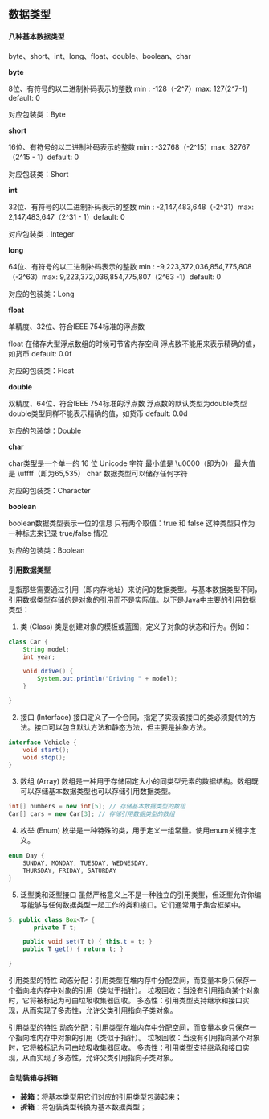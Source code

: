 ## 数据类型

#### **八种基本数据类型**

byte、short、int、long、float、double、boolean、char

**byte**

8位、有符号的以二进制补码表示的整数 min :    -128（-2^7）max:   127(2^7-1) default: 0

对应包装类：Byte



**short**

16位、有符号的以二进制补码表示的整数 min :    -32768（-2^15）max:   32767（2^15 - 1）default: 0

对应包装类：Short



**int**

32位、有符号的以二进制补码表示的整数 min :    -2,147,483,648（-2^31）max:   2,147,483,647（2^31 - 1）default: 0  

对应包装类：Integer



**long**

64位、有符号的以二进制补码表示的整数 min :    -9,223,372,036,854,775,808（-2^63）max:  9,223,372,036,854,775,807（2^63 -1）default: 0

对应的包装类：Long



**float**

单精度、32位、符合IEEE 754标准的浮点数

float 在储存大型浮点数组的时候可节省内存空间  浮点数不能用来表示精确的值，如货币 default: 0.0f

对应的包装类：Float



**double**

双精度、64位、符合IEEE 754标准的浮点数 浮点数的默认类型为double类型 double类型同样不能表示精确的值，如货币  default: 0.0d

对应的包装类：Double



**char**

char类型是一个单一的 16 位 Unicode 字符  最小值是 \u0000（即为0） 最大值是 \uffff（即为65,535） char 数据类型可以储存任何字符

对应的包装类：Character



**boolean**

boolean数据类型表示一位的信息  只有两个取值：true 和 false 这种类型只作为一种标志来记录 true/false 情况

对应的包装类：Boolean



#### **引用数据类型**

是指那些需要通过引用（即内存地址）来访问的数据类型。与基本数据类型不同，引用数据类型存储的是对象的引用而不是实际值。以下是Java中主要的引用数据类型：

1. 类 (Class)
类是创建对象的模板或蓝图，定义了对象的状态和行为。例如：

```java
class Car {
    String model;
    int year;

    void drive() {
        System.out.println("Driving " + model);
    }

}
```

2. 接口 (Interface)
接口定义了一个合同，指定了实现该接口的类必须提供的方法。接口可以包含默认方法和静态方法，但主要是抽象方法。

```java
interface Vehicle {
    void start();
    void stop();
}
```


3. 数组 (Array)
  数组是一种用于存储固定大小的同类型元素的数据结构。数组既可以存储基本数据类型也可以存储引用数据类型。

  ```java
  int[] numbers = new int[5]; // 存储基本数据类型的数组
  Car[] cars = new Car[3]; // 存储引用数据类型的数组
  ```

  


4. 枚举 (Enum)
  枚举是一种特殊的类，用于定义一组常量。使用enum关键字定义。

  ```java
  enum Day {
      SUNDAY, MONDAY, TUESDAY, WEDNESDAY,
      THURSDAY, FRIDAY, SATURDAY
  }
  ```

  


5. 泛型类和泛型接口
  虽然严格意义上不是一种独立的引用类型，但泛型允许你编写能够与任何数据类型一起工作的类和接口。它们通常用于集合框架中。

  ```java
  5. public class Box<T> {
         private T t;
  
      public void set(T t) { this.t = t; }
      public T get() { return t; }
  
  }
  ```

  引用类型的特性
  动态分配：引用类型在堆内存中分配空间，而变量本身只保存一个指向堆内存中对象的引用（类似于指针）。
  垃圾回收：当没有引用指向某个对象时，它将被标记为可由垃圾收集器回收。
  多态性：引用类型支持继承和接口实现，从而实现了多态性，允许父类引用指向子类对象。

  引用类型的特性
  动态分配：引用类型在堆内存中分配空间，而变量本身只保存一个指向堆内存中对象的引用（类似于指针）。
  垃圾回收：当没有引用指向某个对象时，它将被标记为可由垃圾收集器回收。
  多态性：引用类型支持继承和接口实现，从而实现了多态性，允许父类引用指向子类对象。



#### 自动装箱与拆箱

- **装箱**：将基本类型用它们对应的引用类型包装起来；
- **拆箱**：将包装类型转换为基本数据类型；